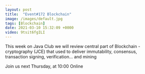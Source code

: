 ```yaml
---
layout: post
title:  "Event#172 Blockchain"
image: /images/default.jpg
tags: [Blockchain]
date: 2021-03-10 15:32:09 +0000
video: 9tsit6fgILI
---
```


This week on Java Club we will review central part of Blockchain - cryptography (JCE) that used to deliver immutability, consensus, transaction signing, verification... and mining

Join us next Thursday, at 10:00 Online
